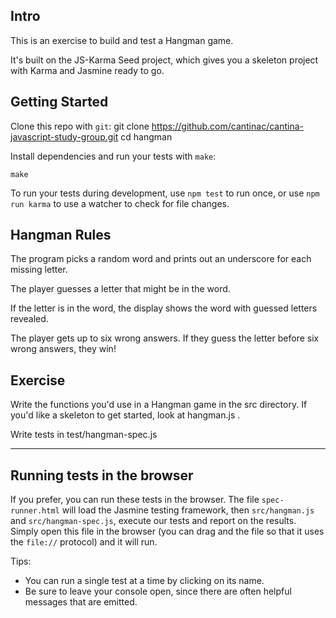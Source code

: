 ## Intro
This is an exercise to build and test a Hangman game. 

It's built on the JS-Karma Seed project, which gives you a skeleton project with Karma and Jasmine ready to go.

## Getting Started

Clone this repo with `git`:
    git clone https://github.com/cantinac/cantina-javascript-study-group.git
    cd hangman

Install dependencies and run your tests with `make`:

    make


To run your tests during development, use `npm test` to run once, or use `npm run karma` to
use a watcher to check for file changes.


## Hangman Rules
The program picks a random word and prints out an underscore for each missing letter.

The player guesses a letter that might be in the word.

If the letter is in the word, the display shows the word with guessed letters revealed.

The player gets up to six wrong answers.  If they guess the letter before six wrong answers, they win!



## Exercise
Write the functions you'd use in a Hangman game in the src directory.  If you'd like a skeleton to get started, look at hangman.js .

Write tests in test/hangman-spec.js

---

## Running tests in the browser

If you prefer, you can run these tests in the browser. The file `spec-runner.html` will load the Jasmine testing framework, then `src/hangman.js` and `src/hangman-spec.js`, execute our tests and report on the results. Simply open this file in the browser (you can drag and the file so that it uses the `file://` protocol) and it will run.

Tips:

* You can run a single test at a time by clicking on its name.
* Be sure to leave your console open, since there are often helpful messages that are emitted.